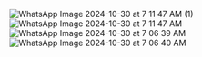 ![WhatsApp Image 2024-10-30 at 7 11 47 AM (1)](https://github.com/user-attachments/assets/625bd91e-6a60-4b59-819e-a55cf350aef3)
![WhatsApp Image 2024-10-30 at 7 11 47 AM](https://github.com/user-attachments/assets/8b5e13e7-da5f-4fbb-b495-f453c7b9a8cf)
![WhatsApp Image 2024-10-30 at 7 06 39 AM](https://github.com/user-attachments/assets/8beaa74f-cb51-4a89-9aa9-c7aa62164995)
![WhatsApp Image 2024-10-30 at 7 06 40 AM](https://github.com/user-attachments/assets/88214e79-cd55-4cdb-96dc-912816a201e6)
